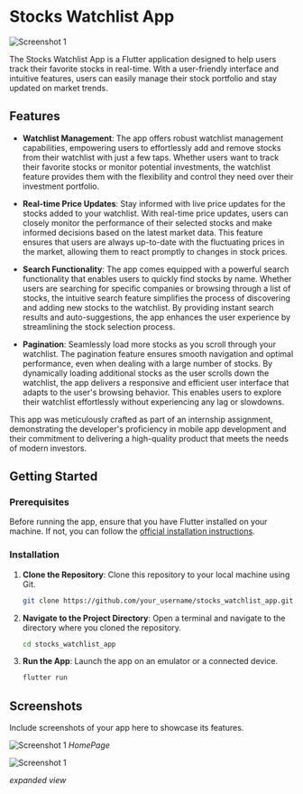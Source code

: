 
# Stocks Watchlist App

![Screenshot 1](https://github.com/mrevoke/trade/blob/main/screenshots/SS_1.png)


The Stocks Watchlist App is a Flutter application designed to help users track their favorite stocks in real-time. With a user-friendly interface and intuitive features, users can easily manage their stock portfolio and stay updated on market trends.

## Features

- **Watchlist Management**: The app offers robust watchlist management capabilities, empowering users to effortlessly add and remove stocks from their watchlist with just a few taps. Whether users want to track their favorite stocks or monitor potential investments, the watchlist feature provides them with the flexibility and control they need over their investment portfolio.

- **Real-time Price Updates**: Stay informed with live price updates for the stocks added to your watchlist. With real-time price updates, users can closely monitor the performance of their selected stocks and make informed decisions based on the latest market data. This feature ensures that users are always up-to-date with the fluctuating prices in the market, allowing them to react promptly to changes in stock prices.

- **Search Functionality**: The app comes equipped with a powerful search functionality that enables users to quickly find stocks by name. Whether users are searching for specific companies or browsing through a list of stocks, the intuitive search feature simplifies the process of discovering and adding new stocks to the watchlist. By providing instant search results and auto-suggestions, the app enhances the user experience by streamlining the stock selection process.

- **Pagination**: Seamlessly load more stocks as you scroll through your watchlist. The pagination feature ensures smooth navigation and optimal performance, even when dealing with a large number of stocks. By dynamically loading additional stocks as the user scrolls down the watchlist, the app delivers a responsive and efficient user interface that adapts to the user's browsing behavior. This enables users to explore their watchlist effortlessly without experiencing any lag or slowdowns.
  
This app was meticulously crafted as part of an internship assignment, demonstrating the developer's proficiency in mobile app development and their commitment to delivering a high-quality product that meets the needs of modern investors.

## Getting Started

### Prerequisites

Before running the app, ensure that you have Flutter installed on your machine. If not, you can follow the [official installation instructions](https://flutter.dev/docs/get-started/install).

### Installation

1. **Clone the Repository**: Clone this repository to your local machine using Git.

   ```bash
   git clone https://github.com/your_username/stocks_watchlist_app.git
   ```

2. **Navigate to the Project Directory**: Open a terminal and navigate to the directory where you cloned the repository.

   ```bash
   cd stocks_watchlist_app
   ```

3. **Run the App**: Launch the app on an emulator or a connected device.

   ```bash
   flutter run
   ```

## Screenshots

Include screenshots of your app here to showcase its features.

![Screenshot 1](https://github.com/mrevoke/trade/blob/main/screenshots/SS_1.png)
*HomePage*

![Screenshot 1](https://github.com/mrevoke/trade/blob/main/screenshots/SS_2.png)

*expanded view*

